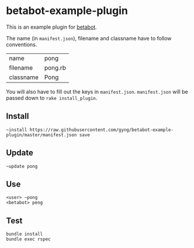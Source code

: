 # betabot-example-plugin

This is an example plugin for [betabot](https://github.com/gyng/betabot/).

The name (in `manifest.json`), filename and classname have to follow conventions.

|||
|-|-|
|name|pong|
|filename|pong.rb|
|classname|Pong|

You will also have to fill out the keys in `manifest.json`. `manifest.json` will be passed down to `rake install_plugin`.

## Install

```
~install https://raw.githubusercontent.com/gyng/betabot-example-plugin/master/manifest.json save
```

## Update

```
~update pong
```

## Use

```
<user> ~pong
<betabot> peng
```

## Test

```
bundle install
bundle exec rspec
```
